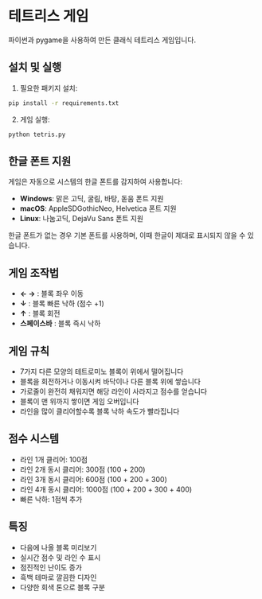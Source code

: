 # 테트리스 게임

파이썬과 pygame을 사용하여 만든 클래식 테트리스 게임입니다.

## 설치 및 실행

1. 필요한 패키지 설치:
```bash
pip install -r requirements.txt
```

2. 게임 실행:
```bash
python tetris.py
```

## 한글 폰트 지원

게임은 자동으로 시스템의 한글 폰트를 감지하여 사용합니다:

- **Windows**: 맑은 고딕, 굴림, 바탕, 돋움 폰트 지원
- **macOS**: AppleSDGothicNeo, Helvetica 폰트 지원  
- **Linux**: 나눔고딕, DejaVu Sans 폰트 지원

한글 폰트가 없는 경우 기본 폰트를 사용하며, 이때 한글이 제대로 표시되지 않을 수 있습니다.

## 게임 조작법

- **← →** : 블록 좌우 이동
- **↓** : 블록 빠른 낙하 (점수 +1)
- **↑** : 블록 회전
- **스페이스바** : 블록 즉시 낙하

## 게임 규칙

- 7가지 다른 모양의 테트로미노 블록이 위에서 떨어집니다
- 블록을 회전하거나 이동시켜 바닥이나 다른 블록 위에 쌓습니다
- 가로줄이 완전히 채워지면 해당 라인이 사라지고 점수를 얻습니다
- 블록이 맨 위까지 쌓이면 게임 오버입니다
- 라인을 많이 클리어할수록 블록 낙하 속도가 빨라집니다

## 점수 시스템

- 라인 1개 클리어: 100점
- 라인 2개 동시 클리어: 300점 (100 + 200)
- 라인 3개 동시 클리어: 600점 (100 + 200 + 300)
- 라인 4개 동시 클리어: 1000점 (100 + 200 + 300 + 400)
- 빠른 낙하: 1점씩 추가

## 특징

- 다음에 나올 블록 미리보기
- 실시간 점수 및 라인 수 표시
- 점진적인 난이도 증가
- 흑백 테마로 깔끔한 디자인
- 다양한 회색 톤으로 블록 구분
